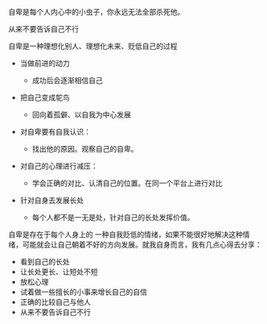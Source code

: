 自卑是每个人内心中的小虫子，你永远无法全部杀死他。

从来不要告诉自己不行

自卑是一种理想化别人、理想化未来、贬低自己的过程

- 当做前进的动力
  - 成功后会逐渐相信自己
- 把自己变成鸵鸟
  - 回向着孤僻、以自我为中心发展

- 对自卑要有自我认识：
  - 找出他的原因。观察自己的自卑。
- 对自己的心理进行减压：
  - 学会正确的对比、认清自己的位置。在同一个平台上进行对比
- 针对自身去发展长处
  - 每个人都不是一无是处，针对自己的长处发挥价值。

自卑是存在于每个人身上的 一种自我贬低的情绪，如果不能很好地解决这种情绪，可能就会让自己朝着不好的方向发展。就我自身而言，我有几点心得去分享：

- 看到自己的长处
- 让长处更长、让短处不短
- 放松心理
- 试着做一些擅长的小事来增长自己的自信
- 正确的比较自己与他人
- 从来不要告诉自己不行
